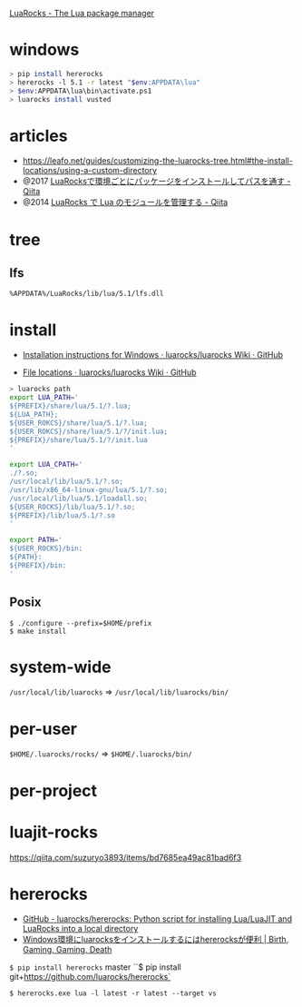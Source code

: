 [LuaRocks - The Lua package manager](https://luarocks.org/)

# windows

```sh
> pip install hererocks
> hererocks -l 5.1 -r latest "$env:APPDATA\lua"
> $env:APPDATA\lua\bin\activate.ps1
> luarocks install vusted
```

# articles

- https://leafo.net/guides/customizing-the-luarocks-tree.html#the-install-locations/using-a-custom-directory
- @2017 [LuaRocksで環境ごとにパッケージをインストールしてパスを通す - Qiita](https://qiita.com/iwai/items/61419987a1d859245dde#lua_path)
- @2014 [LuaRocks で Lua のモジュールを管理する - Qiita](https://qiita.com/mah0x211/items/a07a2628f129285a9337)

# tree

## lfs

```
%APPDATA%/LuaRocks/lib/lua/5.1/lfs.dll
```

# install

- [Installation instructions for Windows · luarocks/luarocks Wiki · GitHub](https://github.com/luarocks/luarocks/wiki/Installation-instructions-for-Windows)

- [File locations · luarocks/luarocks Wiki · GitHub](https://github.com/luarocks/luarocks/wiki/File-locations)

```sh
> luarocks path
export LUA_PATH='
${PREFIX}/share/lua/5.1/?.lua;
${LUA_PATH};
${USER_ROKCS}/share/lua/5.1/?.lua;
${USER_ROKCS}/share/lua/5.1/?/init.lua;
${PREFIX}/share/lua/5.1/?/init.lua
'

export LUA_CPATH='
./?.so;
/usr/local/lib/lua/5.1/?.so;
/usr/lib/x86_64-linux-gnu/lua/5.1/?.so;
/usr/local/lib/lua/5.1/loadall.so;
${USER_ROCKS}/lib/lua/5.1/?.so;
${PREFIX}/lib/lua/5.1/?.so
'

export PATH='
${USER_ROCKS}/bin:
${PATH}:
${PREFIX}/bin:
'
```

## Posix

```
$ ./configure --prefix=$HOME/prefix
$ make install
```

# system-wide

`/usr/local/lib/luarocks`
=>
`/usr/local/lib/luarocks/bin/`

# per-user

`$HOME/.luarocks/rocks/`
=>
`$HOME/.luarocks/bin/`

# per-project

# luajit-rocks

https://qiita.com/suzuryo3893/items/bd7685ea49ac81bad6f3

# hererocks

- [GitHub - luarocks/hererocks: Python script for installing Lua/LuaJIT and LuaRocks into a local directory](https://github.com/luarocks/hererocks)
- [Windows環境にluarocksをインストールするにはhererocksが便利 | Birth, Gaming, Gaming, Death](https://bggd.github.io/2019/12/20/hererocks-on-windows.html)

`$ pip install hererocks`
master
``$ pip install git+https://github.com/luarocks/hererocks`

`$ hererocks.exe lua -l latest -r latest --target vs`
